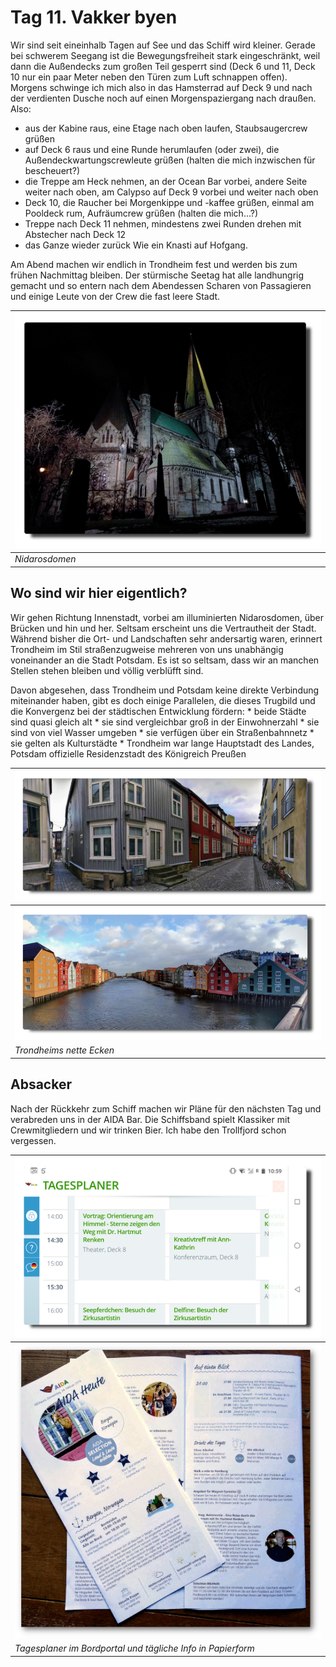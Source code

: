 <!--
.. title: Love Boat - The Real Story. Trondheim
.. slug: norge08
.. date: 2019-03-25 15:32:32 UTC+01:00
.. tags: norwegen,norway,kreuzfahrt,cruise
.. category: unterwegs
.. link: 
.. description: 
.. type: text
-->

# Tag 11. Vakker byen

Wir sind seit eineinhalb Tagen auf See und das Schiff wird kleiner. Gerade bei schwerem Seegang ist die Bewegungsfreiheit stark eingeschränkt, weil dann die Außendecks zum großen Teil gesperrt sind (Deck 6 und 11, Deck 10 nur ein paar Meter neben den Türen zum Luft schnappen offen). Morgens schwinge ich mich also in das Hamsterrad auf Deck 9 und nach der verdienten Dusche noch auf einen Morgenspaziergang nach draußen.
Also:
-   aus der Kabine raus, eine Etage nach oben laufen, Staubsaugercrew grüßen
-   auf Deck 6 raus und eine Runde herumlaufen (oder zwei), die Außendeckwartungscrewleute grüßen (halten die mich inzwischen für bescheuert?)
-   die Treppe am Heck nehmen, an der Ocean Bar vorbei, andere Seite weiter nach oben, am Calypso auf Deck 9 vorbei und weiter nach oben
-   Deck 10, die Raucher bei Morgenkippe und -kaffee grüßen, einmal am Pooldeck rum, Aufräumcrew grüßen (halten die mich...?)
-   Treppe nach Deck 11 nehmen, mindestens zwei Runden drehen mit Abstecher nach Deck 12
-   das Ganze wieder zurück
Wie ein Knasti auf Hofgang.

Am Abend machen wir endlich in Trondheim fest und werden bis zum frühen Nachmittag bleiben. Der stürmische Seetag hat alle landhungrig gemacht und so entern nach dem Abendessen Scharen von Passagieren und einige Leute von der Crew die fast leere Stadt.

| ![](../../images/norge2019/24.png) |
| --- |
| *Nidarosdomen* |

## Wo sind wir hier eigentlich?

Wir gehen Richtung Innenstadt, vorbei am illuminierten Nidarosdomen, über Brücken und hin und her. Seltsam erscheint uns die Vertrautheit der Stadt. Während bisher die Ort- und Landschaften sehr andersartig waren, erinnert Trondheim im Stil straßenzugweise mehreren von uns unabhängig voneinander an die Stadt Potsdam. Es ist so seltsam, dass wir an manchen Stellen stehen bleiben und völlig verblüfft sind.

Davon abgesehen, dass Trondheim und Potsdam keine direkte Verbindung miteinander haben, gibt es doch einige Parallelen, die dieses Trugbild und die Konvergenz bei der städtischen Entwicklung fördern:
    * beide Städte sind quasi gleich alt
    * sie sind vergleichbar groß in der Einwohnerzahl
    * sie sind von viel Wasser umgeben
    * sie verfügen über ein Straßenbahnnetz
    * sie gelten als Kulturstädte
    * Trondheim war lange Hauptstadt des Landes, Potsdam offizielle Residenzstadt des Königreich Preußen

| ![](../../images/norge2019/26.png) |
| --- |
| ![](../../images/norge2019/27.png) |
| *Trondheims nette Ecken* |

## Absacker

Nach der Rückkehr zum Schiff machen wir Pläne für den nächsten Tag und verabreden uns in der AIDA Bar. Die Schiffsband spielt Klassiker mit Crewmitgliedern und wir trinken Bier. Ich habe den Trollfjord schon vergessen.

| ![](../../images/norge2019/44.png) |
| --- |
| ![](../../images/norge2019/47.png) |
| *Tagesplaner im Bordportal und tägliche Info in Papierform* |

